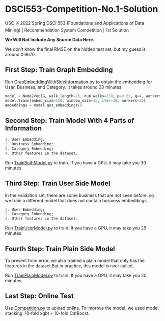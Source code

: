 # DSCI553-Competition-No.1-Solution
USC ✌️ 2022 Spring DSCI 553 (Foundations and Applications of Data Mining) | Recommendation System Competition | 1st Solution

**We Will Not Include Any Source Data Here.**

We don't know the final RMSE on the hidden test set, but my guess is around 0.9670.

## First Step: Train Graph Embedding

Run [GrapEmbeddingWithSideInformation.py](GrapEmbeddingWithSideInformation.py) to obtain the embedding for User, Business, and Category. It takes around 30 minutes.

```python
model = Node2Vec(G, walk_length=25, num_walks=250, p=0.25, q=4, workers=16)
model.train(embed_size=128, window_size=15, iter=40, workers=16)
embeddings = model.get_embeddings()
```

## Second Step: Train Model With 4 Parts of Information

```markdown
1. User Embedding;
2. Business Embedding:
3. Category Embedding;
4. Other features in the dataset.
```

Run  [TrainBothModel.py](TrainBothModel.py) to train. If you have a GPU, it may take you 30 minutes.

## Third Step: Train User Side Model

In the validation set, there are some business that are not seen before, so we train a different model that does not contain business embeddings.

```markdown
1. User Embedding;
2. Category Embedding;
3. Other features in the dataset.
```

Run  [TrainUserModel.py](TrainUserModel.py) to train. If you have a GPU, it may take you 25 minutes.

## Fourth Step: Train Plain Side Model

To prevent from error, we also trained a plain model that only has the features in the dataset.But in practice, this model is nver called.

Run  [TrainPlainModel.py](TrainPlainModel.py) to train. If you have a GPU, it may take you 20 minutes.

## Last Step: Online Test

Use [Competition.py](Competition.py) to upload online. To improve the model, we used model stacking: 10-fold xgbt + 10-fold CatBoost.

